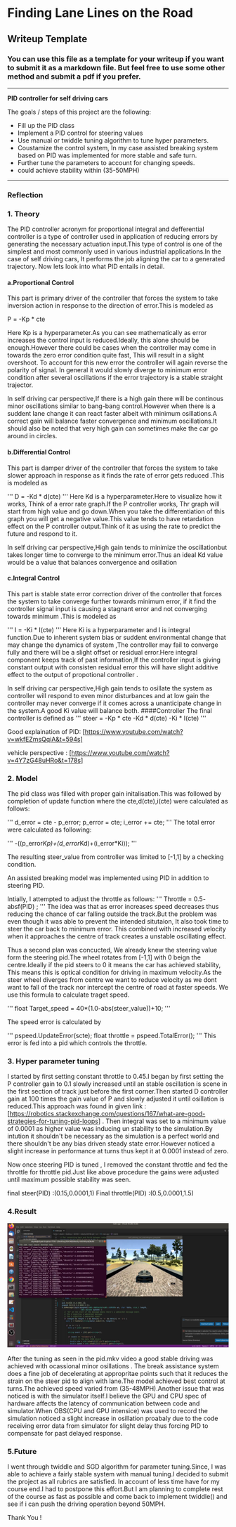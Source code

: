# **Finding Lane Lines on the Road** 

## Writeup Template

### You can use this file as a template for your writeup if you want to submit it as a markdown file. But feel free to use some other method and submit a pdf if you prefer.

---

**PID controller for self driving cars**

The goals / steps of this project are the following:
* Fill up the PID class
* Implement a PID control for steering values
* Use manual or twiddle tuning algorithm to tune hyper parameters.
* Coustamize the control system, In my case assisted breaking system based on PID was implemented for more stable and safe turn.
* Further tune the parameters to account for changing speeds.
* could achieve stability within (35-50MPH)


[//]: # (Image References)

[image1]: 1.png "simulator"

---

### Reflection

### 1. Theory

The PID controller acronym for proportional integral and defferential controller is a type of controller used in application of reducing errors by generating the necessary actuation input.This type of control is one of the simplest and most commonly used in various industrial applications.In the case of self driving cars, It performs the job aligning the car to a generated trajectory.
Now lets look into what PID entails in detail. 

#### a.Proportional Control
This part is primary driver of the controller that forces the system to take inversion action in response to the direction of error.This is modeled as 



P = -Kp * cte



Here Kp is a hyperparameter.As you can see mathematically as error increases the control input is reduced.Ideally, this alone should be enough.However there could be cases when the controller may come in towards the zero error condition quite fast, This will result in a slight overshoot. To account for this new error the controller will again reverse the polarity of signal. In general it would slowly diverge to minimum error condition after several oscillations if the error trajectory is a stable straight trajector.

In self driving car perspective,If there is a high gain there will be continous minor oscillations similar to bang-bang control.However when there is a suddent lane change it can react faster albeit with minimum osillations.A correct gain will balance faster convergence and minimum oscillations.It should also be noted that very high gain can sometimes make the car go around in circles.

#### b.Differential Control
This part is damper driver of the controller that forces the system to take slower approach in response as it finds the rate of error gets reduced .This is modeled as 

'''
D = -Kd * d(cte)
'''
Here Kd is a hyperparameter.Here to visualize how it works, Think of a error rate graph.If the P controller works, Thr graph will start from high value and go down.When you take the differentiation of this graph you will get a negative value.This value tends to have retardation effect on the P controller output.Think of it as using the rate to predict the future and respond to it. 

In self driving car perspective,High gain tends to minimize the oscillationbut takes longer time to converge to the minimum error.Thus an ideal Kd value would be a value that balances convergence and osillation 

#### c.Integral Control
This part is stable state error correction driver of the controller that forces the system to take converge further towards minimum error, if it find the controller signal input is causing a stagnant error and not converging towards minimum  .This is modeled as 

'''
I = -Ki * I(cte)
'''
Here Ki is a hyperparameter and I is integral function.Due to inherent system bias or suddent environmental change that may change the dynamics of system ,The controller may fail to converge fully and there will be a slight offset or residual error.Here integral component keeps track of past information,If the controller input is giving constant output with consisten residual error this will have slight additive effect to the output of propotional controller .

In self driving car perspective,High gain tends to osillate the system as controller will respond to even minor disturbances and at low gain the controller may never converge if it comes across a unanticipate change in the system.A good Ki value will balance both.
####Controller
The final controller is defined as
'''
steer = -Kp * cte -Kd * d(cte) -Ki * I(cte)
'''

Good explaination of PID: [https://www.youtube.com/watch?v=wkfEZmsQqiA&t=594s]


vehicle perspective : [https://www.youtube.com/watch?v=4Y7zG48uHRo&t=178s]



### 2. Model

The pid class was filled with proper gain initalisation.This was followed by completion of update function where the cte,d(cte),i(cte) were calculated as follows:

'''
d_error = cte - p_error;
p_error = cte;
i_error += cte;
'''
The total error were calculated as following:

'''
-((p_error*Kp)+(d_error*Kd)+(i_error*Ki));
'''

The resulting steer_value from controller was limited to [-1,1] by a checking condition.

An assisted breaking model was implemented using PID in addition to steering PID.

Intially, I attempted to adjust the throttle as follows:
'''
Throttle = 0.5- absf(PID) ;
'''
The idea was that as error increases speed decreases thus reducing the chance of car falling outside the track.But the problem was even though it was able to prevent the intended situtaion, It also took time to steer the car back to minimum error. This combined with increased velocity when it approaches the centre of track creates a unstable oscillating effect.

Thus a second plan was concucted,
We already knew the steering value form the steering pid.The wheel rotates from [-1,1] with 0 beign the centre.Ideally if the pid steers to 0 it means the car has achieved stability, This means this is optical condition for driving in maximum velocity.As the steer wheel diverges from centre we want to reduce velocity as we dont want to fall of the track nor intercept the centre of road at faster speeds.
We use this formula to calculate traget speed.

'''
float Target_speed = 40*(1.0-abs(steer_value))+10;
'''

The speed error is calculated by
 
'''
pspeed.UpdateError(scte);
float throttle = pspeed.TotalError();
'''
This error is fed into a pid which controls the throttle.




### 3. Hyper parameter tuning

I started by first setting constant throttle to 0.45.I began by first setting the P controller gain to 0.1 slowly increased until an stable oscillation is scene in the first section of track just before the first corner.Then started D controller gain at 100 times the gain value of P and slowly adjusted it until osillation is reduced.This approach was found in given link :[https://robotics.stackexchange.com/questions/167/what-are-good-strategies-for-tuning-pid-loops] . Then integral was set to a minimum value of 0.0001 as higher value was inducing un stability to the simulation.By intution it shouldn't be necessary as the simulation is a perfect world and there shouldn't be any bias driven steady state error.However noticed a slight increase in performance at turns thus kept it at 0.0001 instead of zero.

Now once steering PID is tuned , I removed the constant throttle and fed the throttle for throttle pid.Just like above procedure the gains were adjusted until maximum possible stability was seen.

final steer(PID) :(0.15,0.0001,1)
Final throttle(PID) :(0.5,0.0001,1.5)

### 4.Result

![alt text][image1]

After the tuning as seen in the pid.mkv video a  good stable driving was achieved with ocassional minor osillations . The break assistance system does a fine job of decelerating at appropritae points
such that it reduces the strain on the steer pid to align with lane.The model achieved best control at turns.The achieved speed varied from (35-48MPH).Another issue that was noticed is with the simulator itself.I believe the GPU and CPU spec of hardware affects the latency of communication between code and simulator.When OBS(CPU and GPU intensice) was used to record the simulation noticed a slight increase in osillation proabaly due to the code receiving error data from simulator for slight delay thus forcing PID to compensate for past delayed response.


### 5.Future

I went through twiddle and SGD algorithm for parameter tuning.Since, I was able to achieve a fairly stable system with manual tuning.I decided to submit the project as all rubrics are satisfied.
In account of less time have for my course end.I had to postpone this effort.But I am planning to complete rest of the course as fast as possible and come back to implement twiddle() and see if i can push the driving operation beyond 50MPH.

Thank You !
